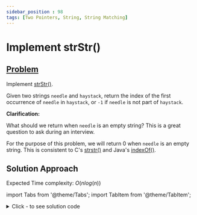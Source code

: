 ```yaml
---
sidebar_position : 98
tags: [Two Pointers, String, String Matching]
---
```


# Implement strStr()

## [Problem](https://leetcode.com/problems/implement-strstr/)

<p>Implement <a href="http://www.cplusplus.com/reference/cstring/strstr/" target="_blank">strStr()</a>.</p>

<p>Given two strings <code>needle</code> and <code>haystack</code>, return the index of the first occurrence of <code>needle</code> in <code>haystack</code>, or <code>-1</code> if <code>needle</code> is not part of <code>haystack</code>.</p>

<p><strong>Clarification:</strong></p>

<p>What should we return when <code>needle</code> is an empty string? This is a great question to ask during an interview.</p>

<p>For the purpose of this problem, we will return 0 when <code>needle</code> is an empty string. This is consistent to C&#39;s <a href="http://www.cplusplus.com/reference/cstring/strstr/" target="_blank">strstr()</a> and Java&#39;s <a href="https://docs.oracle.com/javase/7/docs/api/java/lang/String.html#indexOf(java.lang.String)" target="_blank">indexOf()</a>.</p>

## Solution Approach

Expected Time complexity: $O(nlog(n))$

import Tabs from '@theme/Tabs';
import TabItem from '@theme/TabItem';

<details><summary>Click - to see solution code</summary>

<Tabs>
<TabItem value="cpp" label="C++">

```cpp
const int mod = 1e9 + 7;
const int p = 31;

int powr(int a, int b) {
    int ans = 1;
    while (b) {
        if (b & 1ll) {
            ans *= (long long)a;
            ans %= mod;
        }
        a *= (long long)a;
        b >>= 1ll;
        a %= mod;
    }
    return ans;
}

int inv(int a) { return powr(a, mod - 2); }

int hashit(string s) {
    int res = 0;
    int m = s.length();
    for (int i = 0; i < m; i++) {
        res += powr(p, i) * (s[i] - 'a' + 1);
        res %= mod;
    }
    return res;
}

class Solution {
   public:
    int strStr(string s, string pat) {
        int pat_hash = hashit(pat);
        int m = pat.length();
        int n = s.length();
        int text_hash = hashit(s.substr(0, m));
        if (text_hash == pat_hash) {
            return 0;
        }

        int new_hash = text_hash;

        for (int i = m; i < n; i++) {
            new_hash -= (s[i - m] - 'a' + 1);
            new_hash *= (long long)inv(p);
            new_hash %= mod;
            new_hash += (s[i] - 'a' + 1) * powr(p, m - 1);
            new_hash %= mod;

            if (new_hash == pat_hash) {
                return i - m + 1;
            }
        }
        return -1;
    }
};

```
</TabItem>
</Tabs>

</details>
